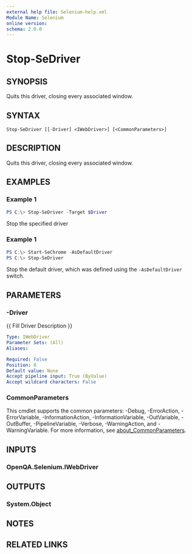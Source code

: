 ```yaml
---
external help file: Selenium-help.xml
Module Name: Selenium
online version:
schema: 2.0.0
---
```


# Stop-SeDriver

## SYNOPSIS
Quits this driver, closing every associated window.

## SYNTAX

```
Stop-SeDriver [[-Driver] <IWebDriver>] [<CommonParameters>]
```

## DESCRIPTION
Quits this driver, closing every associated window.

## EXAMPLES

### Example 1
```powershell
PS C:\> Stop-SeDriver -Target $Driver
```

Stop the specified driver

### Example 1
```powershell
PS C:\> Start-SeChrome -AsDefaultDriver
PS C:\> Stop-SeDriver
```

Stop the default driver, which was defined using the `-AsDefaultDriver` switch.

## PARAMETERS

### -Driver
{{ Fill Driver Description }}

```yaml
Type: IWebDriver
Parameter Sets: (All)
Aliases:

Required: False
Position: 0
Default value: None
Accept pipeline input: True (ByValue)
Accept wildcard characters: False
```

### CommonParameters
This cmdlet supports the common parameters: -Debug, -ErrorAction, -ErrorVariable, -InformationAction, -InformationVariable, -OutVariable, -OutBuffer, -PipelineVariable, -Verbose, -WarningAction, and -WarningVariable. For more information, see [about_CommonParameters](http://go.microsoft.com/fwlink/?LinkID=113216).

## INPUTS

### OpenQA.Selenium.IWebDriver

## OUTPUTS

### System.Object
## NOTES

## RELATED LINKS
